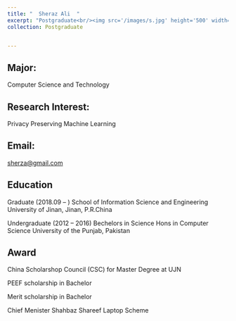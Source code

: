 ```yaml
---
title: "  Sheraz Ali  "
excerpt: "Postgraduate<br/><img src='/images/s.jpg' height='500' width='300'>"
collection: Postgraduate


---
```


Major:   
---
Computer Science and Technology 

Research Interest:   
---
Privacy Preserving Machine Learning

Email:            
---
sherza@gmail.com


Education
----
Graduate (2018.09 –  ) 
School of Information Science and Engineering 
University of Jinan, Jinan, P.R.China 

Undergraduate (2012 – 2016) 
Bechelors in Science Hons in Computer Science 
University of the Punjab, Pakistan


Award
---
China Scholarshop Council (CSC) for Master Degree at UJN 

PEEF scholarship in Bachelor 

Merit scholarship in Bachelor 

Chief Menister Shahbaz Shareef Laptop Scheme 
